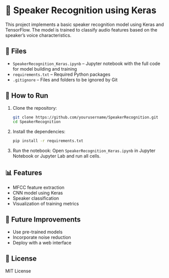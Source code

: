 # 🎤 Speaker Recognition using Keras

This project implements a basic speaker recognition model using Keras and TensorFlow. The model is trained to classify audio features based on the speaker’s voice characteristics.

## 📁 Files
- `SpeakerRecognition_Keras.ipynb` – Jupyter notebook with the full code for model building and training
- `requirements.txt` – Required Python packages
- `.gitignore` – Files and folders to be ignored by Git

## 🚀 How to Run

1. Clone the repository:
   ```bash
   git clone https://github.com/yourusername/SpeakerRecognition.git
   cd SpeakerRecognition
   ```

2. Install the dependencies:
   ```bash
   pip install -r requirements.txt
   ```

3. Run the notebook:
   Open `SpeakerRecognition_Keras.ipynb` in Jupyter Notebook or Jupyter Lab and run all cells.

## 📊 Features
- MFCC feature extraction
- CNN model using Keras
- Speaker classification
- Visualization of training metrics

## 🧠 Future Improvements
- Use pre-trained models
- Incorporate noise reduction
- Deploy with a web interface

## 📌 License
MIT License
